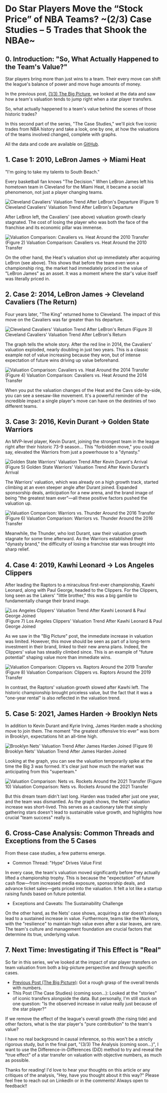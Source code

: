 # Do Star Players Move the “Stock Price” of NBA Teams? ~(2/3) Case Studies – 5 Trades that Shook the NBAe~

## 0. Introduction: "So, What Actually Happened to the Team's Value?"

Star players bring more than just wins to a team. Their every move can shift the league's balance of power and move huge amounts of money.

In the previous post, [(1/3) The Big Picture](https://note.com/shokubohcm/n/n7bef1d17c2ca), we looked at the data and saw how a team's valuation tends to jump right when a star player transfers.

So, what actually happened to a team's value behind the scenes of those historic trades?

In this second part of the series, "The Case Studies," we'll pick five iconic trades from NBA history and take a look, one by one, at how the valuations of the teams involved changed, complete with graphs.

All the data and code are available on [GitHub](https://github.com/shokubohcm/personal_blog/tree/main/nba_teamValuation).

## 1. Case 1: 2010, LeBron James → Miami Heat

"I'm going to take my talents to South Beach."

Every basketball fan knows "The Decision." When LeBron James left his hometown team in Cleveland for the Miami Heat, it became a social phenomenon, not just a player changing teams.

![Cleveland Cavaliers' Valuation Trend After LeBron's Departure](../image/2_Case/case1_cavs_2010_lebron_departure_single.png)
(Figure 1) Cleveland Cavaliers' Valuation Trend After LeBron's Departure

After LeBron left, the Cavaliers' (see above) valuation growth clearly stagnated. The cost of losing the player who was both the face of the franchise and its economic pillar was immense.

![Valuation Comparison: Cavaliers vs. Heat Around the 2010 Transfer](../image/2_Case/case1_cavs_vs_heat_2010_transfer_dual_2009included.png)
(Figure 2) Valuation Comparison: Cavaliers vs. Heat Around the 2010 Transfer

On the other hand, the Heat's valuation shot up immediately after acquiring LeBron (see above). This shows that before the team even won a championship ring, the market had immediately priced in the value of "LeBron James" as an asset. It was a moment where the star's value itself was literally priced in.

## 2. Case 2: 2014, LeBron James → Cleveland Cavaliers (The Return)

Four years later, "The King" returned home to Cleveland. The impact of this move on the Cavaliers was far greater than his departure.

![Cleveland Cavaliers' Valuation Trend After LeBron's Return](../image/2_Case/case2_cavs_2014_lebron_return_single.png)
(Figure 3) Cleveland Cavaliers' Valuation Trend After LeBron's Return

The graph tells the whole story. After the red line in 2014, the Cavaliers' valuation exploded, nearly doubling in just two years. This is a classic example not of value increasing because they won, but of intense expectation of future wins driving up value beforehand.

![Valuation Comparison: Cavaliers vs. Heat Around the 2014 Transfer](../image/2_Case/case2_cavs_vs_heat_2014_transfer_dual.png)
(Figure 4) Valuation Comparison: Cavaliers vs. Heat Around the 2014 Transfer

When you put the valuation changes of the Heat and the Cavs side-by-side, you can see a seesaw-like movement. It's a powerful reminder of the incredible impact a single player's move can have on the destinies of two different teams.

## 3. Case 3: 2016, Kevin Durant → Golden State Warriors

An MVP-level player, Kevin Durant, joining the strongest team in the league right after their historic 73-9 season... This "forbidden move," you could say, elevated the Warriors from just a powerhouse to a "dynasty."

![Golden State Warriors' Valuation Trend After Kevin Durant's Arrival](../image/2_Case/case3_gsw_2016_durant_join_single.png)
(Figure 5) Golden State Warriors' Valuation Trend After Kevin Durant's Arrival

The Warriors' valuation, which was already on a high growth track, started climbing at an even steeper angle after Durant joined. Expanded sponsorship deals, anticipation for a new arena, and the brand image of being "the greatest team ever"—all these positive factors pushed the valuation up.

![Valuation Comparison: Warriors vs. Thunder Around the 2016 Transfer](../image/2_Case/case3_gsw_vs_okc_2016_transfer_dual.png)
(Figure 6) Valuation Comparison: Warriors vs. Thunder Around the 2016 Transfer

Meanwhile, the Thunder, who lost Durant, saw their valuation growth stagnate for some time afterward. As the Warriors established their "dynasty brand," the difficulty of losing a franchise star was brought into sharp relief.

## 4. Case 4: 2019, Kawhi Leonard → Los Angeles Clippers

After leading the Raptors to a miraculous first-ever championship, Kawhi Leonard, along with Paul George, headed to the Clippers. For the Clippers, long seen as the Lakers' "little brother," this was a big gamble to fundamentally change their brand image.

![Los Angeles Clippers' Valuation Trend After Kawhi Leonard & Paul George Joined](../image/2_Case/case4_clippers_2019_kawhi_pg_single.png)
(Figure 7) Los Angeles Clippers' Valuation Trend After Kawhi Leonard & Paul George Joined

As we saw in the "Big Picture" post, the immediate increase in valuation was limited. However, this move should be seen as part of a long-term investment in their brand, linked to their new arena plans. Indeed, the Clippers' value has steadily climbed since. This is an example of "future potential" shaping value more than immediate wins.

![Valuation Comparison: Clippers vs. Raptors Around the 2019 Transfer](../image/2_Case/case4_clippers_vs_raptors_2019_transfer_dual.png)
(Figure 8) Valuation Comparison: Clippers vs. Raptors Around the 2019 Transfer

In contrast, the Raptors' valuation growth slowed after Kawhi left. The historic championship brought priceless value, but the fact that it was a "one-year rental" is also reflected in the valuation trend.

## 5. Case 5: 2021, James Harden → Brooklyn Nets

In addition to Kevin Durant and Kyrie Irving, James Harden made a shocking move to join them. The moment "the greatest offensive trio ever" was born in Brooklyn, expectations hit an all-time high.

![Brooklyn Nets' Valuation Trend After James Harden Joined
](../image/2_Case/case5_nets_2021_harden_join_single.png)
(Figure 9) Brooklyn Nets' Valuation Trend After James Harden Joined

Looking at the graph, you can see the valuation temporarily spike at the time the Big 3 was formed. It's clear just how much the market was anticipating from this "superteam."

![Valuation Comparison: Nets vs. Rockets Around the 2021 Transfer](../image/2_Case/case5_nets_vs_rockets_2021_transfer_dual.png)
(Figure 10) Valuation Comparison: Nets vs. Rockets Around the 2021 Transfer

But this dream team didn't last long. Harden was traded after just one year, and the team was dismantled. As the graph shows, the Nets' valuation increase was short-lived. This serves as a cautionary tale that simply gathering stars doesn't lead to sustainable value growth, and highlights how crucial "team success" really is.

## 6. Cross-Case Analysis: Common Threads and Exceptions from the 5 Cases

From these case studies, a few patterns emerge.

- Common Thread: "Hype" Drives Value First

In every case, the team's valuation moved significantly before they actually lifted a championship trophy. This is because the "expectation" of future cash flow—from increased media exposure, sponsorship deals, and advance ticket sales—gets priced into the valuation. It felt a lot like a startup raising funds based on future potential.

- Exceptions and Caveats: The Sustainability Challenge

On the other hand, as the Nets' case shows, acquiring a star doesn't always lead to a sustained increase in value. Furthermore, teams like the Warriors, with the "resilience" to maintain high value even after a star leaves, are rare. The team's culture and management foundation are crucial factors that determine its true, underlying value.

## 7. Next Time: Investigating if This Effect is "Real"

So far in this series, we've looked at the impact of star player transfers on team valuation from both a big-picture perspective and through specific cases.

- [Previous Post (The Big Picture)](https://note.com/shokubohcm/n/n7bef1d17c2ca): Got a rough grasp of the overall trends with numbers.
- This Post (The Case Studies) (coming soon...): Looked at the "stories" of iconic transfers alongside the data.
But personally, I'm still stuck on one question: "Is the observed increase in value really just because of the star player?"

If we remove the effect of the league's overall growth (the rising tide) and other factors, what is the star player's "pure contribution" to the team's value?

I have no real background in causal inference, so this won't be a strictly rigorous study, but in the final part, "(3/3) The Analysis (coming soon...)", I want to use the Difference-in-Differences (DiD) method to try and reveal the "true effect" of a star transfer on valuation with objective numbers, as much as possible.

Thanks for reading!
I'd love to hear your thoughts on this article or any critiques of the analysis, "Hey, have you thought about it this way?" Please feel free to reach out on LinkedIn or in the comments! Always open to feedback!!
